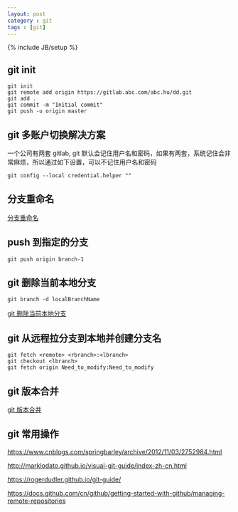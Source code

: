 ```yaml
---
layout: post
category : git 
tags : [git]
---
```

{% include JB/setup %}

## git init 

	git init
	git remote add origin https://gitlab.abc.com/abc.hu/dd.git
	git add .
	git commit -m "Initial commit"
	git push -u origin master


## git 多账户切换解决方案

一个公司有两套 gitlab, git 默认会记住用户名和密码，如果有两套，系统记住会非常麻烦，所以通过如下设置，可以不记住用户名和密码

	git config --local credential.helper ""


## 分支重命名

[分支重命名](https://stackoverflow.com/questions/30590083/how-do-i-rename-both-a-git-local-and-remote-branch-name)


## push 到指定的分支

	git push origin branch-1


## git 删除当前本地分支

	git branch -d localBranchName

[git 删除当前本地分支](https://chinese.freecodecamp.org/news/how-to-delete-a-git-branch-both-locally-and-remotely/)


## git 从远程拉分支到本地并创建分支名

	git fetch <remote> <rbranch>:<lbranch>
	git checkout <lbranch>
	git fetch origin Need_to_modify:Need_to_modify


## git 版本合并

[git 版本合并](https://git-scm.com/book/zh/v2/Git-%E5%88%86%E6%94%AF-%E5%88%86%E6%94%AF%E7%9A%84%E6%96%B0%E5%BB%BA%E4%B8%8E%E5%90%88%E5%B9%B6)


## git 常用操作

https://www.cnblogs.com/springbarley/archive/2012/11/03/2752984.html

http://marklodato.github.io/visual-git-guide/index-zh-cn.html

https://rogerdudler.github.io/git-guide/

https://docs.github.com/cn/github/getting-started-with-github/managing-remote-repositories

